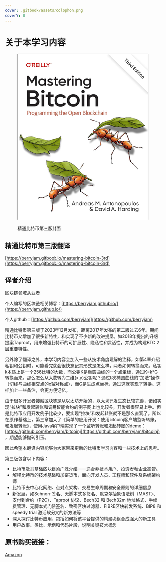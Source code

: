 ```yaml
---
cover: .gitbook/assets/colophon.png
coverY: 0
---
```


# 关于本学习内容

<figure><img src=".gitbook/assets/colophon.png" alt=""><figcaption><p>精通比特币第三版封面</p></figcaption></figure>

## 精通比特币第三版翻译

[https://berryjam.gitbook.io/mastering-bitcoin-3rd](https://berryjam.gitbook.io/mastering-bitcoin-3rd)

## 译者介绍

区块链领域从业者

个人编写的区块链相关博客：[https://berryjam.github.io/](https://berryjam.github.io/)

个人github：[https://github.com/berryjam](https://github.com/berryjam)

精通比特币第三版于2023年12月发布，距离2017年发布的第二版过去6年。期间比特币又增加了很多新特性，和实现了不少新的改进提案。如2018年提出的升级提案Taproot，用来增强比特币的可扩展性、隐私性和灵活性，并成为构建BTC 2层重要特性。

另外除了翻译之外，本学习内容会加入一些从技术角度理解的注释，如第4章介绍私钥和公钥时，可能看完就会很快忘记其形式是怎么样，两者如何转换而来。私钥k本质上是一个256比特的大数，而公钥K是椭圆曲线的一个点坐标，通过K=k\*G转换而来。那么怎么从大数转为二维(x,y)公钥呢？通过k次椭圆曲线的“加法”操作（切线与曲线相交点的x轴对称点），而G是生成点坐标，通过这就实现了转换。这样加上一些备注，会更方便记忆。

由于很多开发者接触区块链是从以太坊开始的，以太坊开发生态比较完善，诸如实现“拉块”和发起转账和调用智能合约的例子网上也比较多，开发者很容易上手。但是比特币应用开发例子比较少，要实现“拉块”和发起转账就不是那么直观了。所以在原作基础上，第三章加入了《简单的应用开发：使用bitcoinj客户端监听转账，和发起转账》，使用Java客户端实现了一个监听转账和发起转账的demo：[https://github.com/berryjam/bitcoinj](https://github.com/berryjam/bitcoinj) ，期望能够抛砖引玉。

因此希望本翻译内容能够为大家带来更新的比特币学习内容和一些技术上的思考。

第三版包含以下内容：

* 比特币及其基础区块链的广泛介绍——适合非技术用户、投资者和企业高管。
* 解释比特币的技术基础和加密货币，面向开发人员、工程师和软件及系统架构师
* 比特币去中心化网络、点对点架构、交易生命周期和安全原则的详细信息
* 新发展，如Schnorr 签名、无脚本式多签名、默克尔抽象语法树（MAST）、支付到合约（P2C）、Taproot 协议、Bech32 和 Bech32m 地址格式、手续费管理、无脚本式门限签名、致密区块过滤器、FIBRE区块转发系统、BIP8 和 speedy trial 激活软分叉的新方法等
* 深入探讨比特币应用，包括如何将该平台提供的构建块组合成强大的新工具
* 用户故事、类比、示例和代码片段，说明关键技术概念

## 原书购买链接：

[Amazon](https://www.amazon.com/Mastering-Bitcoin-Programming-Open-Blockchain/dp/1098150090)
